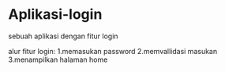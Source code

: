 # Aplikasi-login
sebuah aplikasi dengan fitur login

alur fitur login:
1.memasukan password
2.memvallidasi masukan
3.menampilkan halaman home
